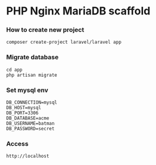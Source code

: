 # PHP Nginx MariaDB scaffold

### How to create new project

```
composer create-project laravel/laravel app
```

### Migrate database

```
cd app
php artisan migrate
```

### Set mysql env

```
DB_CONNECTION=mysql
DB_HOST=mysql
DB_PORT=3306
DB_DATABASE=acme
DB_USERNAME=batman
DB_PASSWORD=secret
```

### Access

```
http://localhost
```
